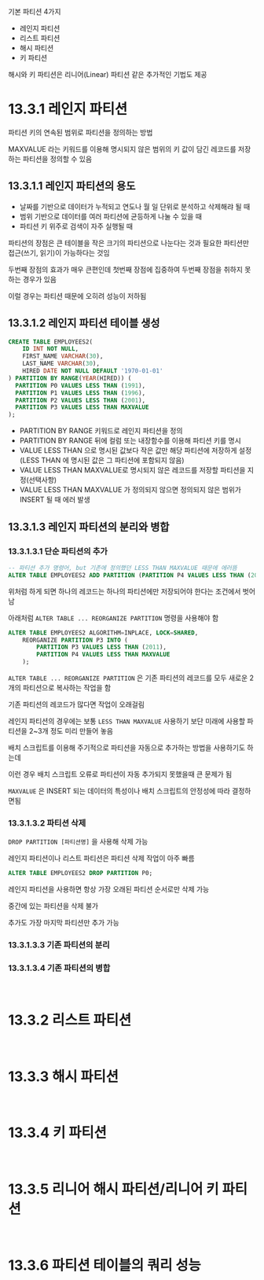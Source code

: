 기본 파티션 4가지
+ 레인지 파티션
+ 리스트 파티션
+ 해시 파티션
+ 키 파티션

해시와 키 파티션은 리니어(Linear) 파티션 같은 추가적인 기법도 제공

# 13.3.1 레인지 파티션

파티션 키의 연속된 범위로 파티션을 정의하는 방법

MAXVALUE 라는 키워드를 이용해 명시되지 않은 범위의 키 값이 담긴 레코드를 저장하는 파티션을 정의할 수 있음

## 13.3.1.1 레인지 파티션의 용도

+ 날짜를 기반으로 데이터가 누적되고 연도나 월 일 단위로 분석하고 삭제해랴 될 때
+ 범위 기반으로 데이터를 여러 파티션에 균등하게 나눌 수 있을 때
+ 파티션 키 위주로 검색이 자주 실행될 때

파티션의 장점은 큰 테이블을 작은 크기의 파티션으로 나눈다는 것과 필요한 파티션만 접근(쓰기, 읽기)이 가능하다는 것임

두번째 장점의 효과가 매우 큰편인데 첫번째 장점에 집중하여 두번째 장점을 취하지 못하는 경우가 있음

이럴 경우는 파티션 때문에 오히려 성능이 저하됨

## 13.3.1.2 레인지 파티션 테이블 생성

```sql
CREATE TABLE EMPLOYEES2(
	ID INT NOT NULL,
    FIRST_NAME VARCHAR(30),
    LAST_NAME VARCHAR(30),
    HIRED DATE NOT NULL DEFAULT '1970-01-01'
) PARTITION BY RANGE(YEAR(HIRED)) (
  PARTITION P0 VALUES LESS THAN (1991),
  PARTITION P1 VALUES LESS THAN (1996),
  PARTITION P2 VALUES LESS THAN (2001),
  PARTITION P3 VALUES LESS THAN MAXVALUE
);
```

+ PARTITION BY RANGE 키워드로 레인지 파티션을 정의
+ PARTITION BY RANGE 뒤에 컬럼 또는 내장함수를 이용해 파티션 키를 명시
+ VALUE LESS THAN 으로 명시된 값보다 작은 값만 해당 파티션에 저장하게 설정(LESS THAN 에 명시된 값은 그 파티션에 포함되지 않음)
+ VALUE LESS THAN MAXVALUE로 명시되지 않은 레코드를 저장할 파티션을 지정(선택사항)
+ VALUE LESS THAN MAXVALUE 가 정의되지 않으면 정의되지 않은 범위가 INSERT 될 때 에러 발생

## 13.3.1.3 레인지 파티션의 분리와 병합

### 13.3.1.3.1 단순 파티션의 추가

```SQL
-- 파티션 추가 명령어, but 기존에 정의했던 LESS THAN MAXVALUE 때문에 에러뜸
ALTER TABLE EMPLOYEES2 ADD PARTITION (PARTITION P4 VALUES LESS THAN (2011));
```

위처럼 하게 되면 하나의 레코드는 하나의 파티션에만 저장되어야 한다는 조건에서 벗어남

아래처럼 ``ALTER TABLE ... REORGANIZE PARTITION`` 명령을 사용해야 함

```SQL
ALTER TABLE EMPLOYEES2 ALGORITHM=INPLACE, LOCK=SHARED,
	REORGANIZE PARTITION P3 INTO (
		PARTITION P3 VALUES LESS THAN (2011),
        PARTITION P4 VALUES LESS THAN MAXVALUE
    );
```

``ALTER TABLE ... REORGANIZE PARTITION`` 은 기존 파티션의 레코드를 모두 새로운 2개의 파티션으로 복사하는 작업을 함

기존 파티션의 레코드가 많다면 작업이 오래걸림

레인지 파티션의 경우에는 보통 ``LESS THAN MAXVALUE`` 사용하기 보단 미래에 사용할 파티션을 2~3개 정도 미리 만들어 놓음

배치 스크립트를 이용해 주기적으로 파티션을 자동으로 추가하는 방법을 사용하기도 하는데

이런 경우 배치 스크립트 오류로 파티션이 자동 추가되지 못했을때 큰 문제가 됨

``MAXVALUE`` 은 INSERT 되는 데이터의 특성이나 배치 스크립트의 안정성에 따라 결정하면됨


### 13.3.1.3.2 파티션 삭제

``DROP PARTITION [파티션명]`` 을 사용해 삭제 가능

레인지 파티션이나 리스트 파티션은 파티션 삭제 작업이 아주 빠름

```SQL
ALTER TABLE EMPLOYEES2 DROP PARTITION P0;
```

레인지 파티션을 사용하면 항상 가장 오래된 파티션 순서로만 삭제 가능

중간에 있는 파티션을 삭제 불가

추가도 가장 마지막 파티션만 추가 가능


### 13.3.1.3.3 기존 파티션의 분리

### 13.3.1.3.4 기존 파티션의 병합

<br>

# 13.3.2 리스트 파티션


<br>

# 13.3.3 해시 파티션


<br>

# 13.3.4 키 파티션


<br>

# 13.3.5 리니어 해시 파티션/리니어 키 파티션


<br>

# 13.3.6 파티션 테이블의 쿼리 성능




































